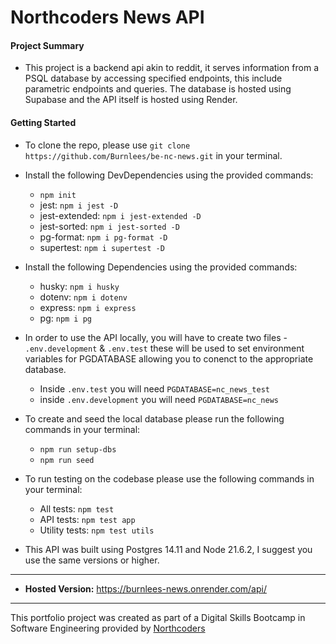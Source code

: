 # Northcoders News API

#### Project Summary

- This project is a backend api akin to reddit, it serves information from a PSQL database by accessing specified endpoints, this include parametric endpoints and queries. The database is hosted using Supabase and the API itself is hosted using Render.

#### Getting Started

- To clone the repo, please use `git clone https://github.com/Burnlees/be-nc-news.git` in your terminal.
- Install the following DevDependencies using the provided commands:

  - `npm init`
  - jest: `npm i jest -D`
  - jest-extended: `npm i jest-extended -D`
  - jest-sorted: `npm i jest-sorted -D`
  - pg-format: `npm i pg-format -D`
  - supertest: `npm i supertest -D`

- Install the following Dependencies using the provided commands:

  - husky: `npm i husky`
  - dotenv: `npm i dotenv`
  - express: `npm i express`
  - pg: `npm i pg`

- In order to use the API locally, you will have to create two files - `.env.development` & `.env.test` these will be used to set environment variables for PGDATABASE allowing you to conenct to the appropriate database.

  - Inside `.env.test` you will need `PGDATABASE=nc_news_test`
  - inside `.env.development` you will need `PGDATABASE=nc_news`

- To create and seed the local database please run the following commands in your terminal:

  - `npm run setup-dbs`
  - `npm run seed`

- To run testing on the codebase please use the following commands in your terminal:

  - All tests: `npm test`
  - API tests: `npm test app`
  - Utility tests: `npm test utils`

- This API was built using Postgres 14.11 and Node 21.6.2, I suggest you use the same versions or higher.

---

- **Hosted Version:** https://burnlees-news.onrender.com/api/

---

This portfolio project was created as part of a Digital Skills Bootcamp in Software Engineering provided by [Northcoders](https://northcoders.com/)
